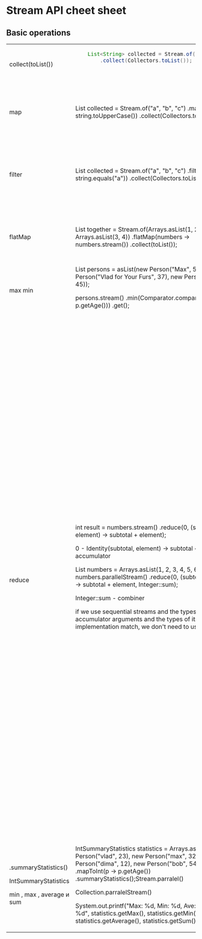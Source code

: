 # Stream API cheet sheet

## Basic operations

<table>
    <tr>
        <td>
            collect(toList())
        </td>
        <td>
            
```java
    List<String> collected = Stream.of("a", "b", "c")
        .collect(Collectors.toList());
``` 
\
        </td>
        <td>
            Порождает коллекцию из стрима
        </td>
    </tr>
    <tr>
        <td>
            map
        </td>
        <td>
List<String> collected = Stream.of("a", "b", "c")
.map(string -> string.toUpperCase())
.collect(Collectors.toList());
        </td>
        <td>
применяет функцию, которая преобразует значение одного типа в другой, и возвращает стрим нового типа
        </td>
    </tr>
    <tr>
        <td>
filter
        </td>
        <td>
List<String> collected = Stream.of("a", "b", "c")
.filter(string -> string.equals("a"))
.collect(Collectors.toList());
        </td>
        <td>
применяет функцию, которая проверяет соответствие значения заданному, и возвращает стрим соответствующих значений
        </td>
    </tr>
    <tr>
        <td>
flatMap
        </td>
        <td>
List<Integer> together = Stream.of(Arrays.asList(1, 2), Arrays.asList(3, 4))
.flatMap(numbers -> numbers.stream())
.collect(toList());
        </td>
        <td>
позволяет заменить значение объектом Stream и соединить все стримы (стрим стримов)
        </td>
    </tr>
    <tr>
        <td>
max min
        </td>
        <td>
List<Person> persons = asList(new Person("Max", 52), new Person("Vlad for Your Furs", 37), new Person("Don", 45));

persons.stream()
.min(Comparator.comparing(p -> p.getAge()))
.get();
        </td>
        <td>
нахождение максимума или минимума
       </td>
    </tr>
    <tr>
        <td>
reduce
        </td>
        <td>
int result = numbers.stream()
.reduce(0, (subtotal, element) -> subtotal + element);

0 - Identity(subtotal, element) -> subtotal + element - accumulator

List<Integer> numbers = Arrays.asList(1, 2, 3, 4, 5, 6); int result = numbers.parallelStream()
.reduce(0, (subtotal, element) -> subtotal + element, Integer::sum);

Integer::sum - combiner

if we use sequential streams and the types of the accumulator arguments and the types of its implementation match, we
don't need to use a combiner.
        </td>
        <td>
reduction stream operations allow us to produce one single result from a sequence of elements, by applying repeatedly a
combining operation to the elements in the sequence.

count , min и max - это распространенные частные случаи общего принципа редукции.

Identity – an element that is the initial value of the reduction operation and the default result if the stream is empty

Accumulator – a function that takes two parameters: a partial result of the reduction operation and the next element of
the stream

Combiner – a function used to combine the partial result of the reduction operation when the reduction is parallelized,
or when there's a mismatch between the types of the accumulator arguments and the types of the accumulator
implementation

Если начальное значение опущено, то при первом обращении к редуктору используются первые два элемента потока. Это
полезно, когда для операции reduce не существует разумного начального значения и возвращается экземпляр типа Optional .
        </td>
    </tr>
    <tr>
        <td>
.summaryStatistics()

IntSummaryStatistics

min , max , average и sum
        </td>
        <td>
IntSummaryStatistics statistics = Arrays.asList(
new Person("vlad", 23), new Person("max", 32), new Person("dima", 12), new Person("bob", 54))
.stream()
.mapToInt(p -> p.getAge())
.summaryStatistics();Stream.parralel()

Collection.parralelStream()

System.out.printf("Max: %d, Min: %d, Ave: %f, Sum: %d", statistics.getMax(), statistics.getMin(),
statistics.getAverage(), statistics.getSum());
        </td>
        <td>
        </td>
    </tr>
</table>